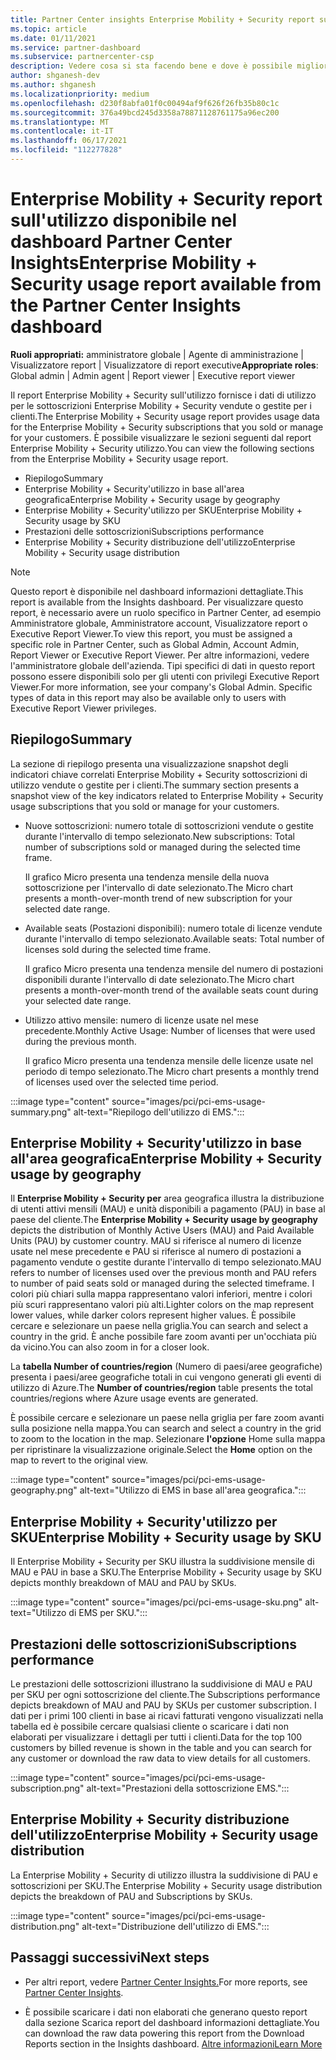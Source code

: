 ```yaml
---
title: Partner Center insights Enterprise Mobility + Security report sull'utilizzo
ms.topic: article
ms.date: 01/11/2021
ms.service: partner-dashboard
ms.subservice: partnercenter-csp
description: Vedere cosa si sta facendo bene e dove è possibile migliorare l'utilizzo delle sottoscrizioni Enterprise Mobility + Security che si vendono o si gestiscono per i clienti.
author: shganesh-dev
ms.author: shganesh
ms.localizationpriority: medium
ms.openlocfilehash: d230f8abfa01f0c00494af9f626f26fb35b80c1c
ms.sourcegitcommit: 376a49bcd245d3358a78871128761175a96ec200
ms.translationtype: MT
ms.contentlocale: it-IT
ms.lasthandoff: 06/17/2021
ms.locfileid: "112277828"
---
```

# <a name="enterprise-mobility--security-usage-report-available-from-the-partner-center-insights-dashboard"></a><span data-ttu-id="7e655-103">Enterprise Mobility + Security report sull'utilizzo disponibile nel dashboard Partner Center Insights</span><span class="sxs-lookup"><span data-stu-id="7e655-103">Enterprise Mobility + Security usage report available from the Partner Center Insights dashboard</span></span>

<span data-ttu-id="7e655-104">**Ruoli appropriati:** amministratore globale | Agente di amministrazione | Visualizzatore report | Visualizzatore di report executive</span><span class="sxs-lookup"><span data-stu-id="7e655-104">**Appropriate roles**: Global admin | Admin agent | Report viewer | Executive report viewer</span></span>

<span data-ttu-id="7e655-105">Il report Enterprise Mobility + Security sull'utilizzo fornisce i dati di utilizzo per le sottoscrizioni Enterprise Mobility + Security vendute o gestite per i clienti.</span><span class="sxs-lookup"><span data-stu-id="7e655-105">The Enterprise Mobility + Security usage report provides usage data for the Enterprise Mobility + Security subscriptions that you sold or manage for your customers.</span></span> <span data-ttu-id="7e655-106">È possibile visualizzare le sezioni seguenti dal report Enterprise Mobility + Security utilizzo.</span><span class="sxs-lookup"><span data-stu-id="7e655-106">You can view the following sections from the Enterprise Mobility + Security usage report.</span></span>

- <span data-ttu-id="7e655-107">Riepilogo</span><span class="sxs-lookup"><span data-stu-id="7e655-107">Summary</span></span>
- <span data-ttu-id="7e655-108">Enterprise Mobility + Security'utilizzo in base all'area geografica</span><span class="sxs-lookup"><span data-stu-id="7e655-108">Enterprise Mobility + Security usage by geography</span></span>
- <span data-ttu-id="7e655-109">Enterprise Mobility + Security'utilizzo per SKU</span><span class="sxs-lookup"><span data-stu-id="7e655-109">Enterprise Mobility + Security usage by SKU</span></span>
- <span data-ttu-id="7e655-110">Prestazioni delle sottoscrizioni</span><span class="sxs-lookup"><span data-stu-id="7e655-110">Subscriptions performance</span></span>
- <span data-ttu-id="7e655-111">Enterprise Mobility + Security distribuzione dell'utilizzo</span><span class="sxs-lookup"><span data-stu-id="7e655-111">Enterprise Mobility + Security usage distribution</span></span>

 > [!NOTE]
 > <span data-ttu-id="7e655-112">Questo report è disponibile nel dashboard informazioni dettagliate.</span><span class="sxs-lookup"><span data-stu-id="7e655-112">This report is available from the Insights dashboard.</span></span> <span data-ttu-id="7e655-113">Per visualizzare questo report, è necessario avere un ruolo specifico in Partner Center, ad esempio Amministratore globale, Amministratore account, Visualizzatore report o Executive Report Viewer.</span><span class="sxs-lookup"><span data-stu-id="7e655-113">To view this report, you must be assigned a specific role in Partner Center, such as Global Admin, Account Admin, Report Viewer or Executive Report Viewer.</span></span> <span data-ttu-id="7e655-114">Per altre informazioni, vedere l'amministratore globale dell'azienda. Tipi specifici di dati in questo report possono essere disponibili solo per gli utenti con privilegi Executive Report Viewer.</span><span class="sxs-lookup"><span data-stu-id="7e655-114">For more information, see your company's Global Admin. Specific types of data in this report may also be available only to users with Executive Report Viewer privileges.</span></span>

## <a name="summary"></a><span data-ttu-id="7e655-115">Riepilogo</span><span class="sxs-lookup"><span data-stu-id="7e655-115">Summary</span></span>

<span data-ttu-id="7e655-116">La sezione di riepilogo presenta una visualizzazione snapshot degli indicatori chiave correlati Enterprise Mobility + Security sottoscrizioni di utilizzo vendute o gestite per i clienti.</span><span class="sxs-lookup"><span data-stu-id="7e655-116">The summary section presents a snapshot view of the key indicators related to Enterprise Mobility + Security usage subscriptions that you sold or manage for your customers.</span></span> 

- <span data-ttu-id="7e655-117">Nuove sottoscrizioni: numero totale di sottoscrizioni vendute o gestite durante l'intervallo di tempo selezionato.</span><span class="sxs-lookup"><span data-stu-id="7e655-117">New subscriptions: Total number of subscriptions sold or managed during the selected time frame.</span></span>

   <span data-ttu-id="7e655-118">Il grafico Micro presenta una tendenza mensile della nuova sottoscrizione per l'intervallo di date selezionato.</span><span class="sxs-lookup"><span data-stu-id="7e655-118">The Micro chart presents a month-over-month trend of new subscription for your selected date range.</span></span>

- <span data-ttu-id="7e655-119">Available seats (Postazioni disponibili): numero totale di licenze vendute durante l'intervallo di tempo selezionato.</span><span class="sxs-lookup"><span data-stu-id="7e655-119">Available seats: Total number of licenses sold during the selected time frame.</span></span>

   <span data-ttu-id="7e655-120">Il grafico Micro presenta una tendenza mensile del numero di postazioni disponibili durante l'intervallo di date selezionato.</span><span class="sxs-lookup"><span data-stu-id="7e655-120">The Micro chart presents a month-over-month trend of the available seats count during your selected date range.</span></span>

- <span data-ttu-id="7e655-121">Utilizzo attivo mensile: numero di licenze usate nel mese precedente.</span><span class="sxs-lookup"><span data-stu-id="7e655-121">Monthly Active Usage: Number of licenses that were used during the previous month.</span></span>

   <span data-ttu-id="7e655-122">Il grafico Micro presenta una tendenza mensile delle licenze usate nel periodo di tempo selezionato.</span><span class="sxs-lookup"><span data-stu-id="7e655-122">The Micro chart presents a monthly trend of licenses used over the selected time period.</span></span>

:::image type="content" source="images/pci/pci-ems-usage-summary.png" alt-text="Riepilogo dell'utilizzo di EMS.":::

## <a name="enterprise-mobility--security-usage-by-geography"></a><span data-ttu-id="7e655-124">Enterprise Mobility + Security'utilizzo in base all'area geografica</span><span class="sxs-lookup"><span data-stu-id="7e655-124">Enterprise Mobility + Security usage by geography</span></span>

<span data-ttu-id="7e655-125">Il **Enterprise Mobility + Security per** area geografica illustra la distribuzione di utenti attivi mensili (MAU) e unità disponibili a pagamento (PAU) in base al paese del cliente.</span><span class="sxs-lookup"><span data-stu-id="7e655-125">The **Enterprise Mobility + Security usage by geography** depicts the distribution of Monthly Active Users (MAU) and Paid Available Units (PAU) by customer country.</span></span> <span data-ttu-id="7e655-126">MAU si riferisce al numero di licenze usate nel mese precedente e PAU si riferisce al numero di postazioni a pagamento vendute o gestite durante l'intervallo di tempo selezionato.</span><span class="sxs-lookup"><span data-stu-id="7e655-126">MAU refers to number of licenses used over the previous month and PAU refers to number of paid seats sold or managed during the selected timeframe.</span></span> <span data-ttu-id="7e655-127">I colori più chiari sulla mappa rappresentano valori inferiori, mentre i colori più scuri rappresentano valori più alti.</span><span class="sxs-lookup"><span data-stu-id="7e655-127">Lighter colors on the map represent lower values, while darker colors represent higher values.</span></span> <span data-ttu-id="7e655-128">È possibile cercare e selezionare un paese nella griglia.</span><span class="sxs-lookup"><span data-stu-id="7e655-128">You can search and select a country in the grid.</span></span> <span data-ttu-id="7e655-129">È anche possibile fare zoom avanti per un'occhiata più da vicino.</span><span class="sxs-lookup"><span data-stu-id="7e655-129">You can also zoom in for a closer look.</span></span>

<span data-ttu-id="7e655-130">La **tabella Number of countries/region** (Numero di paesi/aree geografiche) presenta i paesi/aree geografiche totali in cui vengono generati gli eventi di utilizzo di Azure.</span><span class="sxs-lookup"><span data-stu-id="7e655-130">The **Number of countries/region** table presents the total countries/regions where Azure usage events are generated.</span></span>

<span data-ttu-id="7e655-131">È possibile cercare e selezionare un paese nella griglia per fare zoom avanti sulla posizione nella mappa.</span><span class="sxs-lookup"><span data-stu-id="7e655-131">You can search and select a country in the grid to zoom to the location in the map.</span></span> <span data-ttu-id="7e655-132">Selezionare **l'opzione** Home sulla mappa per ripristinare la visualizzazione originale.</span><span class="sxs-lookup"><span data-stu-id="7e655-132">Select the **Home** option on the map to revert to the original view.</span></span>

:::image type="content" source="images/pci/pci-ems-usage-geography.png" alt-text="Utilizzo di EMS in base all'area geografica.":::

## <a name="enterprise-mobility--security-usage-by-sku"></a><span data-ttu-id="7e655-134">Enterprise Mobility + Security'utilizzo per SKU</span><span class="sxs-lookup"><span data-stu-id="7e655-134">Enterprise Mobility + Security usage by SKU</span></span>

<span data-ttu-id="7e655-135">Il Enterprise Mobility + Security per SKU illustra la suddivisione mensile di MAU e PAU in base a SKU.</span><span class="sxs-lookup"><span data-stu-id="7e655-135">The Enterprise Mobility + Security usage by SKU depicts monthly breakdown of MAU and PAU by SKUs.</span></span>

:::image type="content" source="images/pci/pci-ems-usage-sku.png" alt-text="Utilizzo di EMS per SKU.":::

## <a name="subscriptions-performance"></a><span data-ttu-id="7e655-137">Prestazioni delle sottoscrizioni</span><span class="sxs-lookup"><span data-stu-id="7e655-137">Subscriptions performance</span></span>

<span data-ttu-id="7e655-138">Le prestazioni delle sottoscrizioni illustrano la suddivisione di MAU e PAU per SKU per ogni sottoscrizione del cliente.</span><span class="sxs-lookup"><span data-stu-id="7e655-138">The Subscriptions performance depicts breakdown of MAU and PAU by SKUs per customer subscription.</span></span> <span data-ttu-id="7e655-139">I dati per i primi 100 clienti in base ai ricavi fatturati vengono visualizzati nella tabella ed è possibile cercare qualsiasi cliente o scaricare i dati non elaborati per visualizzare i dettagli per tutti i clienti.</span><span class="sxs-lookup"><span data-stu-id="7e655-139">Data for the top 100 customers by billed revenue is shown in the table and you can search for any customer or download the raw data to view details for all customers.</span></span>

:::image type="content" source="images/pci/pci-ems-usage-subscription.png" alt-text="Prestazioni della sottoscrizione EMS.":::

## <a name="enterprise-mobility--security-usage-distribution"></a><span data-ttu-id="7e655-141">Enterprise Mobility + Security distribuzione dell'utilizzo</span><span class="sxs-lookup"><span data-stu-id="7e655-141">Enterprise Mobility + Security usage distribution</span></span>

<span data-ttu-id="7e655-142">La Enterprise Mobility + Security di utilizzo illustra la suddivisione di PAU e sottoscrizioni per SKU.</span><span class="sxs-lookup"><span data-stu-id="7e655-142">The Enterprise Mobility + Security usage distribution depicts the breakdown of PAU and Subscriptions by SKUs.</span></span>

:::image type="content" source="images/pci/pci-ems-usage-distribution.png" alt-text="Distribuzione dell'utilizzo di EMS.":::

## <a name="next-steps"></a><span data-ttu-id="7e655-144">Passaggi successivi</span><span class="sxs-lookup"><span data-stu-id="7e655-144">Next steps</span></span>

- <span data-ttu-id="7e655-145">Per altri report, vedere [Partner Center Insights.](partner-center-insights.md)</span><span class="sxs-lookup"><span data-stu-id="7e655-145">For more reports, see [Partner Center Insights](partner-center-insights.md).</span></span>

- <span data-ttu-id="7e655-146">È possibile scaricare i dati non elaborati che generano questo report dalla sezione Scarica report del dashboard informazioni dettagliate.</span><span class="sxs-lookup"><span data-stu-id="7e655-146">You can download the raw data powering this report from the Download Reports section in the Insights dashboard.</span></span> [<span data-ttu-id="7e655-147">Altre informazioni</span><span class="sxs-lookup"><span data-stu-id="7e655-147">Learn More</span></span>](pci-download-reports.md) 
